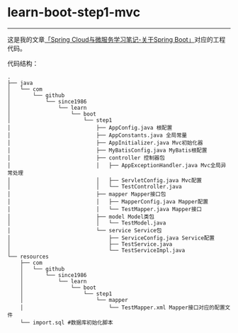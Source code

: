 # learn-boot-step1-mvc
---

这是我的文章[「Spring Cloud与微服务学习笔记-关于Spring Boot」](https://since1986.github.io/blog/2018/03/26/Spring-Cloud%E4%B8%8E%E5%BE%AE%E6%9C%8D%E5%8A%A1%E5%AD%A6%E4%B9%A0%E7%AC%94%E8%AE%B0-%E5%85%B3%E4%BA%8ESpring-Boot/)对应的工程代码。

代码结构：
```
.
├── java
│   └── com
│       └── github
│           └── since1986
│               └── learn
│                   └── boot
│                       └── step1
│                           ├── AppConfig.java 根配置
│                           ├── AppConstants.java 全局常量
│                           ├── AppInitializer.java Mvc初始化器
│                           ├── MyBatisConfig.java MyBatis根配置
│                           ├── controller 控制器包
│                           │   ├── AppExceptionHandler.java Mvc全局异常处理
│                           │   ├── ServletConfig.java Mvc配置
│                           │   └── TestController.java
│                           ├── mapper Mapper接口包
│                           │   ├── MapperConfig.java Mapper配置
│                           │   └── TestMapper.java Mapper接口
│                           ├── model Model类包
│                           │   └── TestModel.java
│                           └── service Service包
│                               ├── ServiceConfig.java Service配置
│                               ├── TestService.java
│                               └── TestServiceImpl.java
└── resources
    ├── com
    │   └── github
    │       └── since1986
    │           └── learn
    │               └── boot
    │                   └── step1
    │                       └── mapper
    │                           └── TestMapper.xml Mapper接口对应的配置文件
    └── import.sql #数据库初始化脚本
```
